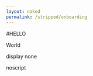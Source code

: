 ```yaml
---
layout: naked
permalink: /stripped/onboarding
---
```



#HELLO

World
<script type="text/plain">
script
</script>

<p class="onboarding-hidden">display none<p>

<noscript>noscript</noscript>

